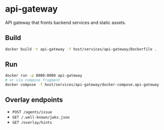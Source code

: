 # api-gateway

API gateway that fronts backend services and static assets.

## Build
```bash
docker build -t api-gateway -f host/services/api-gateway/Dockerfile .
```

## Run
```bash
docker run -p 8080:8080 api-gateway
# or via compose fragment
docker compose -f host/services/api-gateway/docker-compose.api-gateway.yaml --profile api-gateway up
```

## Overlay endpoints
- `POST /agents/issue`
- `GET /.well-known/jwks.json`
- `GET /overlay/hints`
